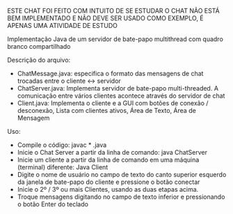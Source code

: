 ESTE CHAT FOI FEITO COM INTUITO DE SE ESTUDAR
O CHAT NÃO ESTÁ BEM IMPLEMENTADO E NÃO DEVE SER USADO COMO EXEMPLO, É APENAS UMA ATIVIDADE DE ESTUDO

Implementação Java de um servidor de bate-papo multithread com quadro branco compartilhado

Descrição do arquivo:

- ChatMessage.java: especifica o formato das mensagens de chat trocadas entre o cliente <-> servidor
- ChatServer.java: Implementa servidor de bate-papo multi-threaded. A comunicação entre vários clientes acontece através do servidor de chat
- Client.java: Implementa o cliente e a GUI com botões de conexão / desconexão, Lista com clientes ativos, Área de Texto, Área de Mensagem 


Uso:
- Compile o código: javac * .java
- Inicie o Chat Server a partir da linha de comando: java ChatServer
- Inicie um cliente a partir da linha de comando em uma máquina (terminal) diferente: Java Client
- Digite o nome de usuário no campo de texto do canto superior esquerdo da janela de bate-papo do cliente e pressione o botão conectar 
- Inicie o 2º / 3º ou mais Clientes, usando as duas etapas acima.
- Troque mensagens digitando no campo de texto inferior e pressionando o botão Enter do teclado 


